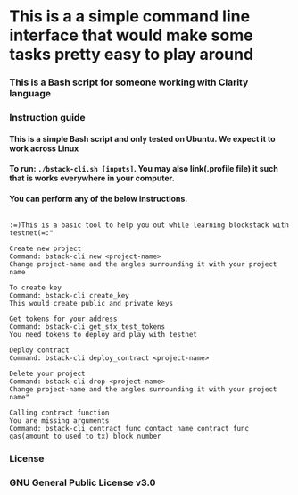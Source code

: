 
# This is a a simple command line interface that would make some tasks pretty easy to play around

### This is a Bash script for someone working with Clarity language

### Instruction guide
#### This is a simple Bash script and only tested on Ubuntu. We expect it to work across Linux
#### To  run: `./bstack-cli.sh [inputs]`. You may also link(.profile file) it such that is works everywhere in your computer.

#### You can perform any of the  below instructions.
```

:=)This is a basic tool to help you out while learning blockstack with testnet(=:"

Create new project
Command: bstack-cli new <project-name>
Change project-name and the angles surrounding it with your project name

To create key
Command: bstack-cli create_key
This would create public and private keys

Get tokens for your address
Command: bstack-cli get_stx_test_tokens
You need tokens to deploy and play with testnet

Deploy contract
Command: bstack-cli deploy_contract <project-name>

Delete your project
Command: bstack-cli drop <project-name>
Change project-name and the angles surrounding it with your project name"

Calling contract function
You are missing arguments
Command: bstack-cli contract_func contact_name contract_func gas(amount to used to tx) block_number
```
   

### License
### GNU General Public License v3.0
